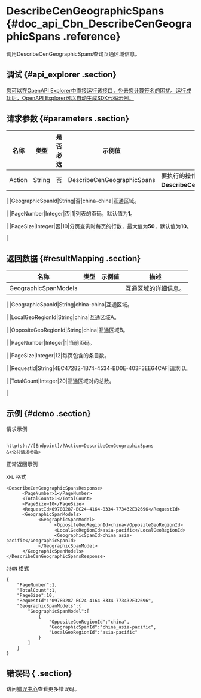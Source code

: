 # DescribeCenGeographicSpans {#doc_api_Cbn_DescribeCenGeographicSpans .reference}

调用DescribeCenGeographicSpans查询互通区域信息。

## 调试 {#api_explorer .section}

[您可以在OpenAPI Explorer中直接运行该接口，免去您计算签名的困扰。运行成功后，OpenAPI Explorer可以自动生成SDK代码示例。](https://api.aliyun.com/#product=Cbn&api=DescribeCenGeographicSpans&type=RPC&version=2017-09-12)

## 请求参数 {#parameters .section}

|名称|类型|是否必选|示例值|描述|
|--|--|----|---|--|
|Action|String|否|DescribeCenGeographicSpans|要执行的操作，取值：**DescribeCenGeographicSpans**。

 |
|GeographicSpanId|String|否|china-china|互通区域。

 |
|PageNumber|Integer|否|1|列表的页码，默认值为**1**。

 |
|PageSize|Integer|否|10|分页查询时每页的行数，最大值为**50**，默认值为**10**。

 |

## 返回数据 {#resultMapping .section}

|名称|类型|示例值|描述|
|--|--|---|--|
|GeographicSpanModels| | |互通区域的详细信息。

 |
|GeographicSpanId|String|china-china|互通区域。

 |
|LocalGeoRegionId|String|china|互通区域A。

 |
|OppositeGeoRegionId|String|china|互通区域B。

 |
|PageNumber|Integer|1|当前页码。

 |
|PageSize|Integer|12|每页包含的条目数。

 |
|RequestId|String|4EC47282-1B74-4534-BD0E-403F3EE64CAF|请求ID。

 |
|TotalCount|Integer|20|互通区域对的总数。

 |

## 示例 {#demo .section}

请求示例

``` {#request_demo}

http(s)://[Endpoint]/?Action=DescribeCenGeographicSpans
&<公共请求参数>

```

正常返回示例

`XML` 格式

``` {#xml_return_success_demo}
<DescribeCenGeographicSpansResponse>
	  <PageNumber>1</PageNumber>
	  <TotalCount>1</TotalCount>
	  <PageSize>10</PageSize>
	  <RequestId>09780287-BC24-4164-8334-773432E32696</RequestId>
	  <GeographicSpanModels>
		    <GeographicSpanModel>
			      <OppositeGeoRegionId>china</OppositeGeoRegionId>
			      <LocalGeoRegionId>asia-pacific</LocalGeoRegionId>
			      <GeographicSpanId>china_asia-pacific</GeographicSpanId>
		    </GeographicSpanModel>
	  </GeographicSpanModels>
</DescribeCenGeographicSpansResponse>
```

`JSON` 格式

``` {#json_return_success_demo}
{
	"PageNumber":1,
	"TotalCount":1,
	"PageSize":10,
	"RequestId":"09780287-BC24-4164-8334-773432E32696",
	"GeographicSpanModels":{
		"GeographicSpanModel":[
			{
				"OppositeGeoRegionId":"china",
				"GeographicSpanId":"china_asia-pacific",
				"LocalGeoRegionId":"asia-pacific"
			}
		]
	}
}
```

## 错误码 { .section}

访问[错误中心](https://error-center.aliyun.com/status/product/Cbn)查看更多错误码。

